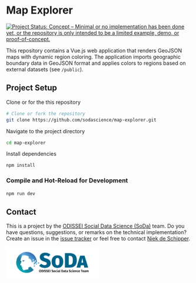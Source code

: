 # Map Explorer

[![Project Status: Concept – Minimal or no implementation has been done yet, or the repository is only intended to be a limited example, demo, or proof-of-concept.](https://www.repostatus.org/badges/latest/concept.svg)](https://www.repostatus.org/#concept)

This repository contains a Vue.js web application that renders GeoJSON maps with dynamic region coloring. The application imports geographic boundary data in GeoJSON format and applies colors to regions based on external datasets (see `/public`).

## Project Setup

Clone or for the this repository

```sh
# Clone or fork the repository
git clone https://github.com/sodascience/map-explorer.git
```
Navigate to the project directory

```sh
cd map-explorer
```

Install dependencies

```sh
npm install
```

### Compile and Hot-Reload for Development

```sh
npm run dev
```

## Contact

This is a project by the [ODISSEI Social Data Science (SoDa)](https://odissei-soda.nl) team.
Do you have questions, suggestions, or remarks on the technical implementation? Create an issue in the [issue tracker](https://github.com/sodascience/map-explorer/issues) or feel free to contact [Niek de Schipper](https://github.com/trbknl).

<img src="/public/soda.png" alt="SoDa logo" width="250px"/>

